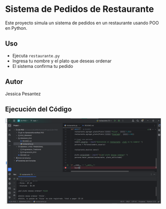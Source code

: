 # Sistema de Pedidos de Restaurante

Este proyecto simula un sistema de pedidos en un restaurante usando POO en Python.

## Uso

- Ejecuta `restaurante.py`
- Ingresa tu nombre y el plato que deseas ordenar
- El sistema confirma tu pedido

## Autor

Jessica   Pesantez

## Ejecución del Código


![restaurante.py.png](IMAGENES/restaurante.py.png)


